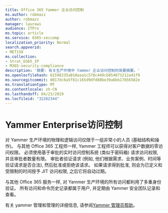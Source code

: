 ```yaml
---
title: Office 365 Yammer 企业访问控制
ms.author: robmazz
author: robmazz
manager: laurawi
audience: ITPro
ms.topic: article
ms.service: O365-seccomp
localization_priority: Normal
search.appverid:
- MET150
ms.collection:
- Strat_O365_IP
- M365-security-compliance
description: '摘要: 有关生产环境中 Yammer 企业访问控制的简要摘要。'
ms.openlocfilehash: 61598235a010aaa1c578c449cb054073212a41f9
ms.sourcegitcommit: 0017dc6a5f81c165d9dfd88be39a6bb17856582e
ms.translationtype: MT
ms.contentlocale: zh-CN
ms.lasthandoff: 04/23/2019
ms.locfileid: "32262344"
---
```

# <a name="yammer-enterprise-access-controls"></a>Yammer Enterprise访问控制 

对 Yammer 生产环境的物理和逻辑访问仅限于一组非常小的人员 (基础结构和操作)。 与其他 Office 365 工程师一样, Yammer 工程师可以获得对客户数据的零访问权限。 必须使用基于审批的实时访问控制系统 (类似于密码箱) 请求访问权限, 并且审批者数量有限。 审批者验证请求 (例如, 他们根据需求、业务案例、时间等验证请求是否合法), 然后批准或拒绝该请求。 如果请求得到批准, 则会为已定义和受限制的时间授予 JIT 访问权限, 之后它将自动过期。 

与其他 Office 365 服务一样, 对 Yammer 生产环境的所有访问都利用了多重身份验证。 所有访问和命令历史记录都属于用户, 并定期由 Yammer 安全团队记录和查看。

有关 yammer 管理和管理的详细信息, 请参阅[Yammer 管理员帮助](https://support.office.com/article/yammer-–-admin-help-e1464355-1f97-49ac-b2aa-dd320b179dbe?ui=en-US&rs=en-US&ad=US)。